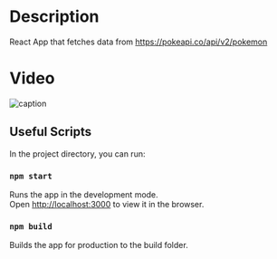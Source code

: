 # Description

React App that fetches data from https://pokeapi.co/api/v2/pokemon
# Video

![caption](https://github.com/sara-martin-alonso/poke-api/blob/main/pokedex-video.gif)

## Useful Scripts

In the project directory, you can run:

### `npm start`

Runs the app in the development mode.\
Open [http://localhost:3000](http://localhost:3000) to view it in the browser.

### `npm build`
Builds the app for production to the build folder.
